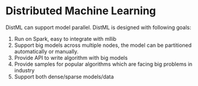 Distributed Machine Learning
=================
DistML can support model parallel. DistML is designed with following goals:
1. Run on Spark, easy to integrate with mllib
2. Support big models across multiple nodes, the model can be partitioned automatically or manually.
3. Provide API to write algorithm with big models
4. Provide samples for popular algorithms which are facing big problems in industry
5. Support both dense/sparse models/data



